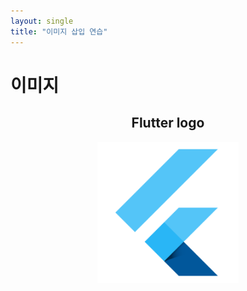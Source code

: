 ```yaml
---
layout: single
title: "이미지 삽입 연습"
---
```


# 이미지
## **<center>Flutter logo</center>**

<p align="center"><img src = /images/2022-01-08-image/flutter1.png  width="45%" height="30%"></p>
